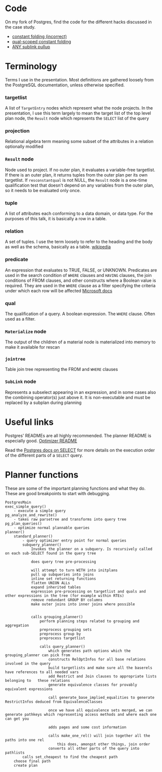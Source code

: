 # Code
On my fork of Postgres, find the code for the different hacks discussed in the
case study.
- [constant folding (incorrect)](https://github.com/melanieplageman/postgres/tree/const_folding_sublink_wrong)
- [qual-scoped constant folding](https://github.com/melanieplageman/postgres/tree/qual_scoped_const_folding_sublink)
- [ANY sublink pullup](https://github.com/melanieplageman/postgres/tree/const_ANY_sublink_pullup)

# Terminology
Terms I use in the presentation. Most definitions are gathered loosely from the
PostgreSQL documentation, unless otherwise specified.

### targetlist
A list of `TargetEntry` nodes which represent what the node projects. In the
presentation, I use this term largely to mean the target list of the top level
plan node, the `Result` node which represents the `SELECT` list of the query

### projection 
Relational algebra term meaning some subset of the attributes in a relation
optionally modified

###  `Result` node
Node used to project. If no outer plan, it evaluates a variable-free
targetlist. If there is an outer plan, it returns tuples from the outer plan
per its own targetlist. If `resconstantqual` is not NULL, the `Result` node is
a one-time qualification test that doesn't depend on any variables from the
outer plan, so it needs to be evaluated only once.

### tuple
A list of attributes each conforming to a data domain, or data type. For the purposes of this talk, it is basically a row in a table.

### relation
A set of tuples. I use the term loosely to refer to the heading and the body as well as the schema, basically as a table. [wikipedia](https://en.wikipedia.org/wiki/Relation_\(database\))

### predicate
An expression that evaluates to TRUE, FALSE, or UNKNOWN. Predicates are used in
the search condition of `WHERE` clauses and `HAVING` clauses, the join conditions
of FROM clauses, and other constructs where a Boolean value is required. They
are used in the `WHERE` clause as a filter specifying the criteria under which
each row will be affected 
[Microsoft docs](https://docs.microsoft.com/en-us/sql/t-sql/queries/predicates?view=sql-server-2017)

### qual
The qualification of a query. A boolean expression. The `WHERE` clause. Often used as a filter. 

### `Materialize` node
The output of the children of a material node is materialized into memory to make it available for rescan

### `jointree`
Table join tree representing the FROM and `WHERE` clauses

### `SubLink` node
Represents a subselect appearing in an expression, and in some cases also the
combining operator(s) just above it. It is non-executable and must be replaced
by a subplan during planning

# Useful links
Postgres' READMEs are all highly recommended. The planner README is especially good. [Optimizer README](https://github.com/postgres/postgres/blob/master/src/backend/optimizer/README)

Read the [Postgres docs on SELECT](https://www.postgresql.org/docs/current/static/sql-select.html) for more details on the execution order of the different parts of a `SELECT` query.

# Planner functions
These are some of the important planning functions and what they do. These are good breakpoints to start with debugging.
```
PostgresMain
exec_simple_query()
	- execute a simple query
pg_analyze_and_rewrite()
	- takes raw parsetree and transforms into query tree
pg_plan_queries()
	- optimize normal plannable queries
planner()
	standard_planner()
		- query optimizer entry point for normal queries
		subquery_planner()
			Invokes the planner on a subquery. Is recursively called on each sub-SELECT found in the query tree

			does query tree pre-processing

			will attempt to turn WITH into initplans
			pull up subqueries into joins
			inline set returning functions
			flatten UNION ALLs
			expand inherited tables
			expression pre-processing on targetlist and quals and other expressions in the tree (for example within RTEs)
			remove redundant GROUP BY columns
			make outer joins into inner joins where possible


			calls grouping_planner()
				perform planning steps related to grouping and aggregation
				preprocess grouping sets
				preprocess group by
				preprocess targetlist

				calls query_planner()
					which generates path options which the grouping_planner can pick from
					constructs RelOptInfos for all base relations involved in the query
					build targetlists and make sure all the baserels have references to all needed vars
					add Restrict and Join clauses to appropriate lists belonging to	  these relations
					generate equivalence classes for provably equivalent expressions

					call generate_base_implied_equalities to generate RestrictInfos deduced from EquivalenceClasses

					once we have all equivalence sets merged, we can generate pathkeys which representing access methods and where each one can get you

					adds pages and some cost information
					
					calls make_one_rel() will join together all the paths into one rel	
						this does, amongst other things, join order
					converts all other parts of the query into pathlists
		calls set_cheapest to find the cheapest path
	choose final path
	create plan
```
